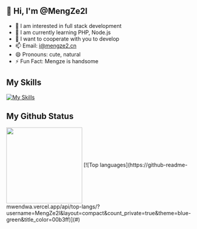 ## 👋 Hi, I'm @MengZe2l

- 👀 I am interested in full stack development
- 🌱 I am currently learning PHP, Node.js
- 💞️ I want to cooperate with you to develop
- 📫 Email: i@mengze2.cn
- 😄 Pronouns: cute, natural
- ⚡ Fun Fact: Mengze is handsome

## My Skills

[![My Skills](https://skillicons.dev/icons?i=html,css,tailwind,js,react,vite,ts,next,expressjs,nodejs,mongodb,firebase,md,git,github,vscode,jest,styledcomponents,postman,stackoverflow,php,nginx,vue,c,java,ruby,python,gitlab&perline=13)](#)

## My Github Status

<img height=200 align="center" src="https://my-stats-43gk.vercel.app/api?username=MengZe2l&show_icons=true&theme=radical&hide=contribs,issues&show=discussions_answered&rank_icon=github&include_all_commits=true&card_width=150" />
 [![Top languages](https://github-readme-mwendwa.vercel.app/api/top-langs/?username=MengZe2l&layout=compact&count_private=true&theme=blue-green&title_color=00b3ff)](#)

<!---
MengZe2l/MengZe2l is a ✨ special ✨ repository because its `README.md` (this file) appears on your GitHub profile.
You can click the Preview link to take a look at your changes.
--->
